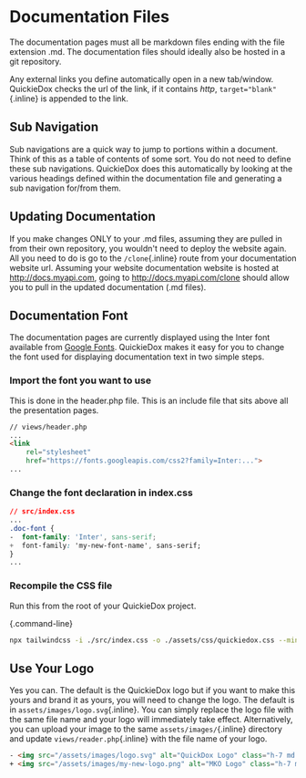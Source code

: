 # Documentation Files

The documentation pages must all be markdown files ending with the file extension .md. The documentation files should ideally also be hosted in a git repository.

Any external links you define automatically open in a new tab/window. QuickieDox checks the url of the link, if it contains *http*, `target="blank"`{.inline} is appended to the link.

## Sub Navigation

Sub navigations are a quick way to jump to portions within a document. Think of this as a table of contents of some sort. You do not need to define these sub navigations. QuickieDox does this automatically by looking at the various headings defined within the documentation file and generating a sub navigation for/from them.

## Updating Documentation

If you make changes ONLY to your .md files, assuming they are pulled in from their own repository, you wouldn't need to deploy the website again. All you need to do is go to the `/clone`{.inline} route from your documentation website url. Assuming your website documentation website is hosted at http://docs.myapi.com, going to http://docs.myapi.com/clone should allow you to pull in the updated documentation (.md files).

## Documentation Font

The documentation pages are currently displayed using the Inter font available from [Google Fonts](https://fonts.google.com/specimen/Inter). QuickieDox makes it easy for you to change the font used for displaying documentation text in two simple steps.

### Import the font you want to use

This is done in the header.php file. This is an include file that sits above all the presentation pages.

```html
// views/header.php
...
<link 
	rel="stylesheet" 
	href="https://fonts.googleapis.com/css2?family=Inter:...">
...
```


### Change the font declaration in index.css

```css
// src/index.css
...
.doc-font {
-  font-family: 'Inter', sans-serif;
+  font-family: 'my-new-font-name', sans-serif;
}
...
```

### Recompile the CSS file

Run this from the root of your QuickieDox project.

{.command-line}
```bash
npx tailwindcss -i ./src/index.css -o ./assets/css/quickiedox.css --minify
```

## Use Your Logo

Yes you can. The default is the QuickieDox logo but if you want to make this yours and brand it as yours, you will need to change the logo. The default is in `assets/images/logo.svg`{.inline}. You can simply replace the logo file with the same file name and your logo will immediately take effect. Alternatively, you can upload your image to the same `assets/images/`{.inline} directory and update `views/reader.php`{.inline} with the file name of your logo.

```html
- <img src="/assets/images/logo.svg" alt="QuickDox Logo" class="h-7 md:py-1 ml-8 md:h-10 md:ml-0" />
+ <img src="/assets/images/my-new-logo.png" alt="MKO Logo" class="h-7 md:py-1 ml-8 md:h-10 md:ml-0" />
```

&nbsp;
